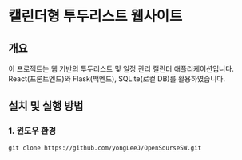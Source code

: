 # 캘린더형 투두리스트 웹사이트

## 개요
이 프로젝트는 웹 기반의 투두리스트 및 일정 관리 캘린더 애플리케이션입니다.
React(프론트엔드)와 Flask(백엔드), SQLite(로컬 DB)를 활용하였습니다.

## 설치 및 실행 방법
### 1. 윈도우 환경
``` git clone https://github.com/yongLeeJ/OpenSourseSW.git ```


